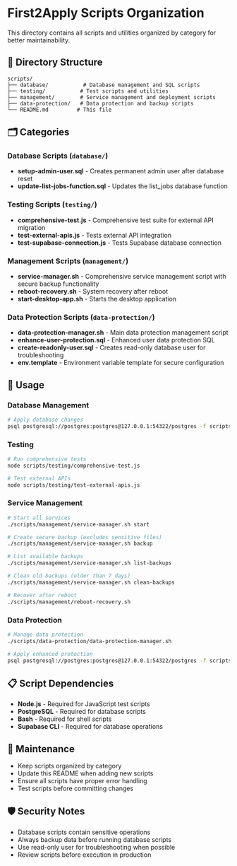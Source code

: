 # First2Apply Scripts Organization

This directory contains all scripts and utilities organized by category for better maintainability.

## 📁 Directory Structure

```
scripts/
├── database/           # Database management and SQL scripts
├── testing/           # Test scripts and utilities
├── management/        # Service management and deployment scripts
├── data-protection/   # Data protection and backup scripts
└── README.md         # This file
```

## 🗂️ Categories

### Database Scripts (`database/`)
- **setup-admin-user.sql** - Creates permanent admin user after database reset
- **update-list-jobs-function.sql** - Updates the list_jobs database function

### Testing Scripts (`testing/`)
- **comprehensive-test.js** - Comprehensive test suite for external API migration
- **test-external-apis.js** - Tests external API integration
- **test-supabase-connection.js** - Tests Supabase database connection

### Management Scripts (`management/`)
- **service-manager.sh** - Comprehensive service management script with secure backup functionality
- **reboot-recovery.sh** - System recovery after reboot
- **start-desktop-app.sh** - Starts the desktop application

### Data Protection Scripts (`data-protection/`)
- **data-protection-manager.sh** - Main data protection management script
- **enhance-user-protection.sql** - Enhanced user data protection SQL
- **create-readonly-user.sql** - Creates read-only database user for troubleshooting
- **env.template** - Environment variable template for secure configuration

## 🚀 Usage

### Database Management
```bash
# Apply database changes
psql postgresql://postgres:postgres@127.0.0.1:54322/postgres -f scripts/database/setup-admin-user.sql
```

### Testing
```bash
# Run comprehensive tests
node scripts/testing/comprehensive-test.js

# Test external APIs
node scripts/testing/test-external-apis.js
```

### Service Management
```bash
# Start all services
./scripts/management/service-manager.sh start

# Create secure backup (excludes sensitive files)
./scripts/management/service-manager.sh backup

# List available backups
./scripts/management/service-manager.sh list-backups

# Clean old backups (older than 7 days)
./scripts/management/service-manager.sh clean-backups

# Recover after reboot
./scripts/management/reboot-recovery.sh
```

### Data Protection
```bash
# Manage data protection
./scripts/data-protection/data-protection-manager.sh

# Apply enhanced protection
psql postgresql://postgres:postgres@127.0.0.1:54322/postgres -f scripts/data-protection/enhance-user-protection.sql
```

## 📋 Script Dependencies

- **Node.js** - Required for JavaScript test scripts
- **PostgreSQL** - Required for database scripts
- **Bash** - Required for shell scripts
- **Supabase CLI** - Required for database operations

## 🔧 Maintenance

- Keep scripts organized by category
- Update this README when adding new scripts
- Ensure all scripts have proper error handling
- Test scripts before committing changes

## 🛡️ Security Notes

- Database scripts contain sensitive operations
- Always backup data before running database scripts
- Use read-only user for troubleshooting when possible
- Review scripts before execution in production
